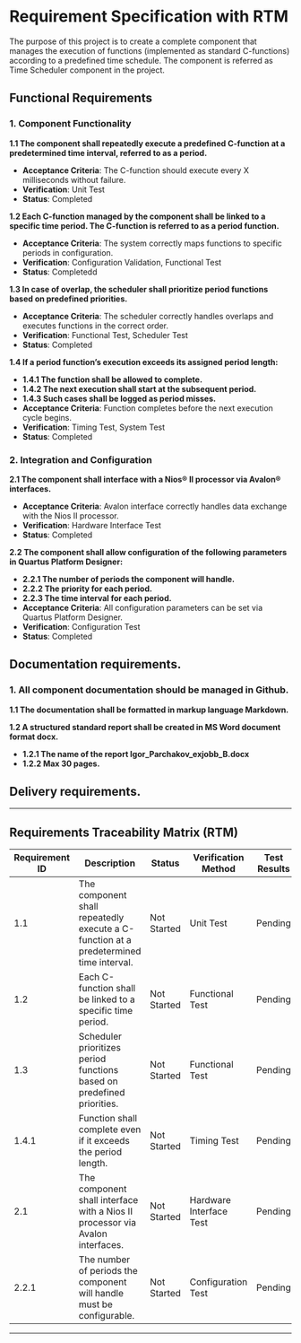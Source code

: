 # Requirement Specification with RTM
The purpose of this project is to create a complete component that manages the execution of functions (implemented as standard C-functions) according to a predefined time schedule. The component is referred as Time Scheduler component in the project.

## Functional Requirements

### 1. Component Functionality

**1.1 The component shall repeatedly execute a predefined C-function at a predetermined time interval, referred to as a period.**  
- **Acceptance Criteria**: The C-function should execute every X milliseconds without failure.  
- **Verification**: Unit Test  
- **Status**: Completed
  

**1.2 Each C-function managed by the component shall be linked to a specific time period. The C-function is referred to as a period function.**  
- **Acceptance Criteria**: The system correctly maps functions to specific periods in configuration.  
- **Verification**: Configuration Validation, Functional Test  
- **Status**: Completedd  

**1.3 In case of overlap, the scheduler shall prioritize period functions based on predefined priorities.**  
- **Acceptance Criteria**: The scheduler correctly handles overlaps and executes functions in the correct order.  
- **Verification**: Functional Test, Scheduler Test  
- **Status**: Completed  

**1.4 If a period function’s execution exceeds its assigned period length:**  
  - **1.4.1 The function shall be allowed to complete.**  
  - **1.4.2 The next execution shall start at the subsequent period.**  
  - **1.4.3 Such cases shall be logged as period misses.**  
- **Acceptance Criteria**: Function completes before the next execution cycle begins.  
- **Verification**: Timing Test, System Test  
- **Status**: Completed  

### 2. Integration and Configuration

**2.1 The component shall interface with a Nios® II processor via Avalon® interfaces.**  
- **Acceptance Criteria**: Avalon interface correctly handles data exchange with the Nios II processor.  
- **Verification**: Hardware Interface Test  
- **Status**: Completed  

**2.2 The component shall allow configuration of the following parameters in Quartus Platform Designer:**  
  - **2.2.1 The number of periods the component will handle.**  
  - **2.2.2 The priority for each period.**  
  - **2.2.3 The time interval for each period.**  
- **Acceptance Criteria**: All configuration parameters can be set via Quartus Platform Designer.  
- **Verification**: Configuration Test  
- **Status**: Completed  

## Documentation requirements.

### 1. All component documentation should be managed in Github.

**1.1 The documentation shall be formatted in markup language Markdown.**

**1.2 A structured standard report shall be created in MS Word document format docx.**
- **1.2.1 The name of the report Igor_Parchakov_exjobb_B.docx**
- **1.2.2 Max 30 pages.**



## Delivery requirements.


---

## Requirements Traceability Matrix (RTM)

| Requirement ID | Description                                                                           | Status      | Verification Method     | Test Results | PR Links |
|----------------|---------------------------------------------------------------------------------------|-------------|-------------------------|--------------|----------|
| 1.1            | The component shall repeatedly execute a C-function at a predetermined time interval. | Not Started | Unit Test               | Pending      | #20      |
| 1.2            | Each C-function shall be linked to a specific time period.                            | Not Started | Functional Test         | Pending      | #21      |
| 1.3            | Scheduler prioritizes period functions based on predefined priorities.                | Not Started | Functional Test         | Pending       | #22      |
| 1.4.1          | Function shall complete even if it exceeds the period length.                         | Not Started | Timing Test             | Pending       | #23      |
| 2.1            | The component shall interface with a Nios II processor via Avalon interfaces.         | Not Started | Hardware Interface Test | Pending       | #24      |
| 2.2.1          | The number of periods the component will handle must be configurable.                 | Not Started | Configuration Test      | Pending      | #25      |

---
